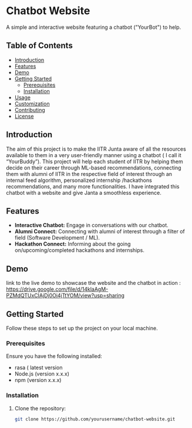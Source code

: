 # Chatbot Website

A simple and interactive website featuring a chatbot ("YourBot") to help.

## Table of Contents

- [Introduction](#introduction)
- [Features](#features)
- [Demo](#demo)
- [Getting Started](#getting-started)
  - [Prerequisites](#prerequisites)
  - [Installation](#installation)
- [Usage](#usage)
- [Customization](#customization)
- [Contributing](#contributing)
- [License](#license)

## Introduction

The aim of this project is to make the IITR Junta aware of all the resources available to them in a very user-friendly manner using a chatbot ( I call it “YourBuddy”). This project will help each student of IITR by helping them decide on their career through ML-based recommendations, connecting them with alumni of IITR in the respective field of interest through an internal feed algorithm, personalized internship /hackathons recommendations, and many more functionalities. I have integrated this chatbot with a website and give Janta a smoothless experience.

## Features

- **Interactive Chatbot:** Engage in conversations with our chatbot.
- **Alumni Connect:** Connecting with alumni of interest through a filter of field (Software Development / ML).
- **Hackathon Connect:** Informing about the going on/upcoming/completed hackathons and internships.

## Demo

link to the live demo to showcase the website and the chatbot in action : https://drive.google.com/file/d/14klaAgM-PZMdQTUxCIAjDj0Oi4jTtYOM/view?usp=sharing

## Getting Started

Follow these steps to set up the project on your local machine.

### Prerequisites

Ensure you have the following installed:

- rasa ( latest version 
- Node.js (version x.x.x)
- npm (version x.x.x)

### Installation

1. Clone the repository:

   ```bash
   git clone https://github.com/yourusername/chatbot-website.git

